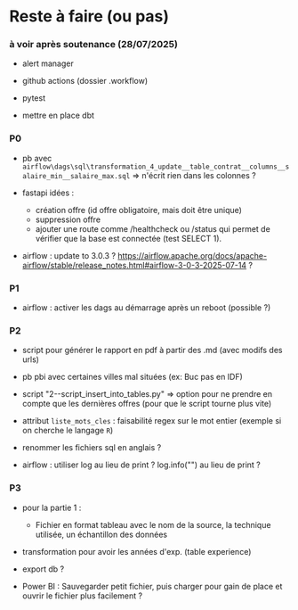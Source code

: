 # Reste à faire (ou pas)

### à voir après soutenance (28/07/2025)

  - alert manager

  - github actions (dossier .workflow)

  - pytest

  - mettre en place dbt


### P0

  - pb avec `airflow\dags\sql\transformation_4_update__table_contrat__columns__salaire_min__salaire_max.sql` => n'écrit rien dans les colonnes ?

  - fastapi idées :
    - création offre (id offre obligatoire, mais doit être unique)
    - suppression offre
    - ajouter une route comme /healthcheck ou /status qui permet de vérifier que la base est connectée (test SELECT 1).

  - airflow : update to 3.0.3 ?
    https://airflow.apache.org/docs/apache-airflow/stable/release_notes.html#airflow-3-0-3-2025-07-14 ?


### P1

  - airflow : activer les dags au démarrage après un reboot (possible ?)


### P2

  - script pour générer le rapport en pdf à partir des .md (avec modifs des urls)

  - pb pbi avec certaines villes mal situées (ex: Buc pas en IDF)

  - script "2--script_insert_into_tables.py" => option pour ne prendre en compte que les dernières offres (pour que le script tourne plus vite)

  - attribut `liste_mots_cles` : faisabilité regex sur le mot entier (exemple si on cherche le langage `R`)

  - renommer les fichiers sql en anglais ?

  - airflow : utiliser log au lieu de print ?
        log.info("") au lieu de print ?


### P3

  - pour la partie 1 :
    - Fichier en format tableau avec le nom de la source, la technique utilisée, un échantillon des données

  - transformation pour avoir les années d'exp. (table experience)

  - export db ?

  - Power BI : Sauvegarder petit fichier, puis charger pour gain de place et ouvrir le fichier plus facilement ?
